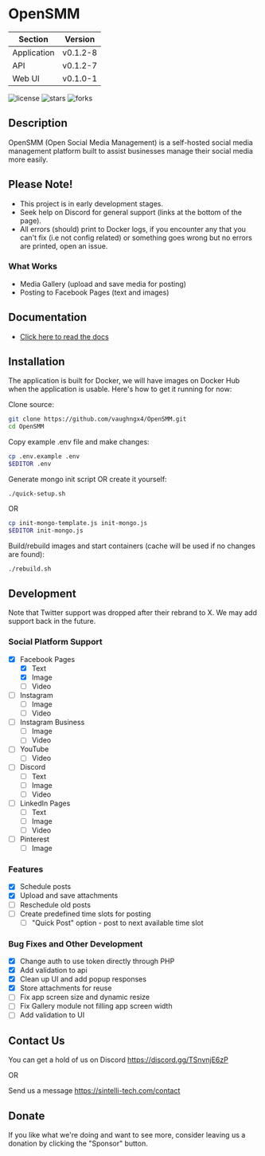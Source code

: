 # OpenSMM
| Section     | Version   |
| ----------- | --------- |
| Application | v0.1.2-8    |
| API         | v0.1.2-7    |
| Web UI      | v0.1.0-1    |

![license](https://img.shields.io/github/license/vaughngx4/OpenSMM?style=for-the-badge "")
![stars](https://img.shields.io/github/stars/vaughngx4/OpenSMM?style=for-the-badge "")
![forks](https://img.shields.io/github/forks/vaughngx4/OpenSMM?style=for-the-badge "")

## Description
OpenSMM (Open Social Media Management) is a self-hosted social media management platform built to assist businesses manage their social media more easily.

## Please Note!
- This project is in early development stages.
- Seek help on Discord for general support (links at the bottom of the page).
- All errors (should) print to Docker logs, if you encounter any that you can't fix (i.e not config related) or something goes wrong but no errors are printed, open an issue.

### What Works
- Media Gallery (upload and save media for posting)
- Posting to Facebook Pages (text and images)

## Documentation
- [Click here to read the docs](docs/ReadMe.md "OpenSMM Documentation")

## Installation
The application is built for Docker, we will have images on Docker Hub when the application is usable. Here's how to get it running for now:

Clone source:
```bash
git clone https://github.com/vaughngx4/OpenSMM.git
cd OpenSMM
```

Copy example .env file and make changes:
```bash
cp .env.example .env
$EDITOR .env
```

Generate mongo init script OR create it yourself:
```
./quick-setup.sh
```

OR

```bash
cp init-mongo-template.js init-mongo.js
$EDITOR init-mongo.js
```

Build/rebuild images and start containers (cache will be used if no changes are found):
```bash
./rebuild.sh
```

## Development
Note that Twitter support was dropped after their rebrand to X. We may add support back in the future.

### Social Platform Support
- [x] Facebook Pages
    - [x] Text
    - [x] Image
    - [ ] Video
- [ ] Instagram
    - [ ] Image
    - [ ] Video
- [ ] Instagram Business
    - [ ] Image
    - [ ] Video
- [ ] YouTube
    - [ ] Video
- [ ] Discord
    - [ ] Text
    - [ ] Image
    - [ ] Video
- [ ] LinkedIn Pages
    - [ ] Text
    - [ ] Image
    - [ ] Video
- [ ] Pinterest
    - [ ] Image

### Features
- [x] Schedule posts
- [x] Upload and save attachments
- [ ] Reschedule old posts
- [ ] Create predefined time slots for posting
    - [ ] "Quick Post" option - post to next available time slot

### Bug Fixes and Other Development
- [x] Change auth to use token directly through PHP
- [x] Add validation to api
- [x] Clean up UI and add popup responses
- [x] Store attachments for reuse
- [ ] Fix app screen size and dynamic resize
- [ ] Fix Gallery module not filling app screen width
- [ ] Add validation to UI

## Contact Us
You can get a hold of us on Discord https://discord.gg/TSnvnjE6zP

OR

Send us a message https://sintelli-tech.com/contact

## Donate
If you like what we're doing and want to see more, consider leaving us a donation by clicking the "Sponsor" button.
